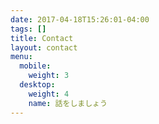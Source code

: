 ```yaml
---
date: 2017-04-18T15:26:01-04:00
tags: []
title: Contact
layout: contact
menu:
  mobile:
    weight: 3
  desktop:
    weight: 4
    name: 話をしましょう
---
```


